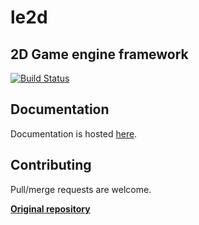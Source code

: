 # le2d

## 2D Game engine framework

[![Build Status](https://github.com/karnkaul/le2d/actions/workflows/ci.yml/badge.svg)](https://github.com/karnkaul/le2d/actions/workflows/ci.yml)

## Documentation

Documentation is hosted [here](https://karnkaul.github.io/le2d/).

## Contributing

Pull/merge requests are welcome.

**[Original repository](https://github.com/karnkaul/le2d)**
